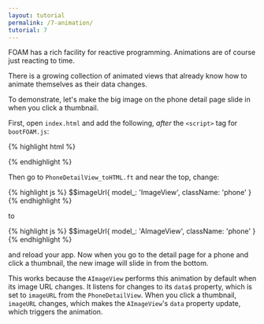 ```yaml
---
layout: tutorial
permalink: /7-animation/
tutorial: 7
---
```


FOAM has a rich facility for reactive programming. Animations are of course just reacting to time.

There is a growing collection of animated views that already know how to animate themselves as their data changes.

To demonstrate, let's make the big image on the phone detail page slide in when you click a thumbnail.

First, open `index.html` and add the following, *after* the `<script>` tag for `bootFOAM.js`:

{% highlight html %}
<script src="foam/core/experimental/aview.js"></script>
{% endhighlight %}

Then go to `PhoneDetailView_toHTML.ft` and near the top, change:

{% highlight js %}
$$imageUrl{ model_: 'ImageView', className: 'phone' }
{% endhighlight %}

to

{% highlight js %}
$$imageUrl{ model_: 'AImageView', className: 'phone' }
{% endhighlight %}

and reload your app. Now when you go to the detail page for a phone and click a thumbnail, the new image will slide in from the bottom.

This works because the `AImageView` performs this animation by default when its image URL changes. It listens for changes to its `data$` property, which is set to `imageURL` from the `PhoneDetailView`. When you click a thumbnail, `imageURL` changes, which makes the `AImageView`'s `data` property update, which triggers the animation.

